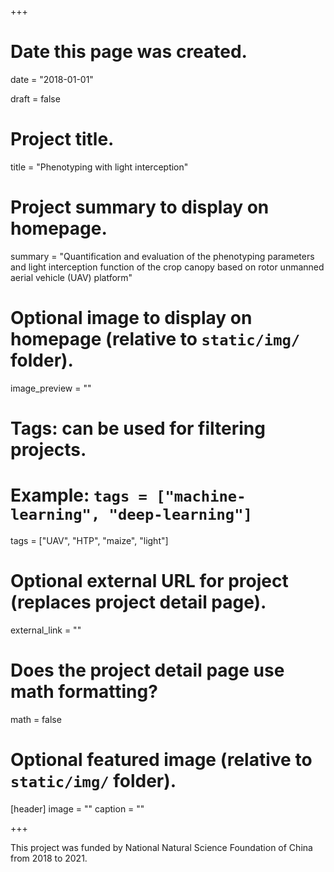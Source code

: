 +++
# Date this page was created.
date = "2018-01-01"

draft = false

# Project title.
title = "Phenotyping with light interception"

# Project summary to display on homepage.
summary = "Quantification and evaluation of the phenotyping parameters and light interception function of the crop canopy based on rotor unmanned aerial vehicle (UAV) platform"

# Optional image to display on homepage (relative to `static/img/` folder).
image_preview = ""

# Tags: can be used for filtering projects.
# Example: `tags = ["machine-learning", "deep-learning"]`
tags = ["UAV", "HTP", "maize", "light"]

# Optional external URL for project (replaces project detail page).
external_link = ""

# Does the project detail page use math formatting?
math = false

# Optional featured image (relative to `static/img/` folder).
[header]
image = ""
caption = ""

+++

This project was funded by National Natural Science Foundation of China from 2018 to 2021.



